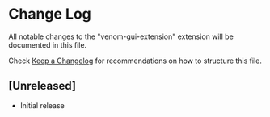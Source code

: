 # Change Log

All notable changes to the "venom-gui-extension" extension will be documented in this file.

Check [Keep a Changelog](http://keepachangelog.com/) for recommendations on how to structure this file.

## [Unreleased]

- Initial release